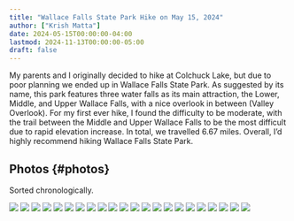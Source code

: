 ```yaml
---
title: "Wallace Falls State Park Hike on May 15, 2024"
author: ["Krish Matta"]
date: 2024-05-15T00:00:00-04:00
lastmod: 2024-11-13T00:00:00-05:00
draft: false
---
```


My parents and I originally decided to hike at Colchuck Lake, but due to poor planning we ended up in Wallace Falls State Park.  As suggested by its name, this park features three water falls as its main attraction, the Lower, Middle, and Upper Wallace Falls, with a nice overlook in between (Valley Overlook). For my first ever hike, I found the difficulty to be moderate, with the trail between the Middle and Upper Wallace Falls to be the most difficult due to rapid elevation increase. In total, we travelled 6.67 miles. Overall, I’d highly recommend hiking Wallace Falls State Park.


## Photos {#photos}

Sorted chronologically.

![](/ox-hugo/5.jpg)
![](/ox-hugo/6.jpg)
![](/ox-hugo/7.jpg)
![](/ox-hugo/8.jpg)
![](/ox-hugo/9.jpg)
![](/ox-hugo/12.jpg)
![](/ox-hugo/13.jpg)
![](/ox-hugo/14.jpg)
![](/ox-hugo/15.jpg)
![](/ox-hugo/16.jpg)
![](/ox-hugo/17.jpg)
![](/ox-hugo/18.jpg)
![](/ox-hugo/19.jpg)
![](/ox-hugo/20.jpg)
![](/ox-hugo/21.jpg)
![](/ox-hugo/22.jpg)
![](/ox-hugo/23.jpg)
![](/ox-hugo/24.jpg)
![](/ox-hugo/25.jpg)
![](/ox-hugo/27.jpg)
![](/ox-hugo/28.jpg)
![](/ox-hugo/31.jpg)
